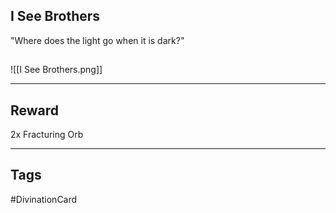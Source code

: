 ## I See Brothers
"Where does the light go
when it is dark?"
## 
![[I See Brothers.png]]

---
## Reward
2x Fracturing Orb

---
## Tags
#DivinationCard